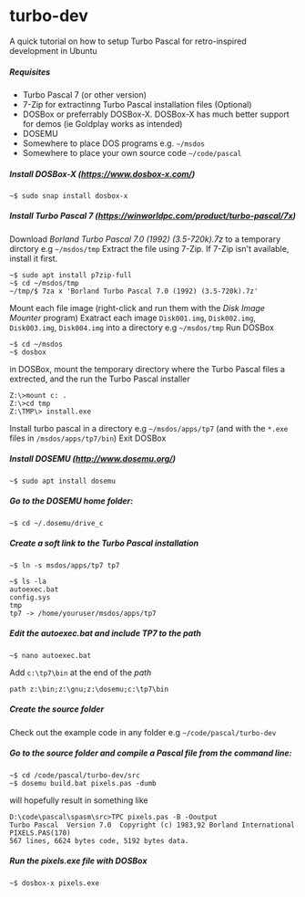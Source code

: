 # turbo-dev
A quick tutorial on how to setup Turbo Pascal for retro-inspired development in Ubuntu


##### Requisites

* Turbo Pascal 7 (or other version)
* 7-Zip for extractinng Turbo Pascal installation files (Optional)
* DOSBox or preferrably DOSBox-X. DOSBox-X has much better support for demos (ie Goldplay works as intended)
* DOSEMU
* Somewhere to place DOS programs e.g. `~/msdos`
* Somewhere to place your own source code `~/code/pascal`


##### Install DOSBox-X (https://www.dosbox-x.com/)

```
~$ sudo snap install dosbox-x
```

##### Install Turbo Pascal 7 (https://winworldpc.com/product/turbo-pascal/7x)

Download  _Borland Turbo Pascal 7.0 (1992) (3.5-720k).7z_ to a temporary dirctory e.g `~/msdos/tmp`
Extract the file using 7-Zip. If 7-Zip isn't available, install it first.

```
~$ sudo apt install p7zip-full
~$ cd ~/msdos/tmp
~/tmp/$ 7za x 'Borland Turbo Pascal 7.0 (1992) (3.5-720k).7z'
```
Mount each file image  (right-click and run them with the _Disk Image Mounter_ program)
Exatract each image `Disk001.img`, `Disk002.img`, `Disk003.img`, `Disk004.img` into a directory e.g `~/msdos/tmp`
Run DOSBox

```
~$ cd ~/msdos
~$ dosbox
```

in DOSBox, mount the temporary directory where the Turbo Pascal files a extrected, and the run the Turbo Pascal installer

```
Z:\>mount c: .
Z:\>cd tmp
Z:\TMP\> install.exe
```
Install turbo pascal in a directory e.g `~/msdos/apps/tp7` (and with the `*.exe` files in `/msdos/apps/tp7/bin`)
Exit DOSBox

#####  Install DOSEMU (http://www.dosemu.org/)

```
~$ sudo apt install dosemu
```

#####  Go to the DOSEMU home folder:

```
~$ cd ~/.dosemu/drive_c
```

#####  Create a soft link to the Turbo Pascal installation

```
~$ ln -s msdos/apps/tp7 tp7
```

```
~$ ls -la
autoexec.bat
config.sys
tmp
tp7 -> /home/youruser/msdos/apps/tp7
```
#####  Edit the autoexec.bat and include TP7 to the path

```
~$ nano autoexec.bat
```
Add `c:\tp7\bin` at the end of the _path_

```
path z:\bin;z:\gnu;z:\dosemu;c:\tp7\bin
```


##### Create the source folder

Check out the example code in any folder e.g `~/code/pascal/turbo-dev`


#####  Go to the source folder and compile a Pascal file from the command line:
```
~$ cd /code/pascal/turbo-dev/src
~$ dosemu build.bat pixels.pas -dumb
```
will hopefully result in something like

```
D:\code\pascal\spasm\src>TPC pixels.pas -B -Ooutput
Turbo Pascal  Version 7.0  Copyright (c) 1983,92 Borland International
PIXELS.PAS(170)
567 lines, 6624 bytes code, 5192 bytes data.
```

#####  Run the pixels.exe file with DOSBox
```
~$ dosbox-x pixels.exe
```
